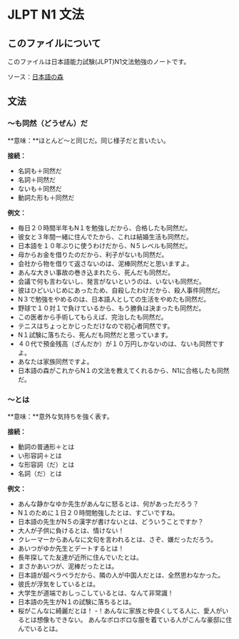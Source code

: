 # JLPT N1 文法

## このファイルについて

このファイルは日本語能力試験(JLPT)N1文法勉強のノートです。

ソース：[日本語の森](https://nihongonomori.com/)

## 文法

### 〜も同然（どうぜん）だ

**意味：**ほとんど〜と同じだ。同じ様子だと言いたい。

**接続：** 
- 名詞も＋同然だ
- 名詞＋同然だ
- ないも＋同然だ
- 動詞た形も＋同然だ

**例文：**
- 毎日２０時間半年もN１を勉強しだから、合格したも同然だ。
- 彼女と３年間一緒に住んでたから、これは結婚生活も同然だ。
- 日本語を１０年ぶりに使うわけだから、N５レベルも同然だ。
- 母からお金を借りたのだから、利子がないも同然だ。
- 会社から物を借りて返さないのは、泥棒同然だと思いますよ。
- あんな大きい事故の巻き込まれたら、死んだも同然だ。
- 会議で何も言わないし、発言がないというのは、いないも同然だ。
- 彼はひどいいじめにあったため、自殺したわけだから、殺人事件同然だ。
- N３で勉強をやめるのは、日本語人としての生活をやめたも同然だ。
- 野球で１０対１で負けているから、もう勝負は決まったも同然だ。
- この医者から手術してもらえば、完治したも同然だ。
- テニスはちょっとかじっただけなので初心者同然です。
- N１試験に落ちたら、死んだも同然だと思っています。
- ４０代で預金残高（ざんだか）が１０万円しかないのは、ないも同然ですよ。
- あなたは家族同然ですよ。
- 日本語の森がこれからN１の文法を教えてくれるから、N1に合格したも同然だ。

### 〜とは
**意味：**意外な気持ちを強く表す。

**接続：** 
- 動詞の普通形＋とは
- い形容詞＋とは
- な形容詞（だ）とは
- 名詞（だ）とは

**例文：**
- あんな静かなゆか先生があんなに怒るとは、何があっただろう？
- N１のために１日２０時間勉強したとは、すごいですね。
- 日本語の先生がN５の漢字が書けないとは、どういうことですか？
- 大人が子供に負けるとは、情けない！
- クレーマーからあんなに文句を言われるとは、さぞ、嫌だっただろう。
- あいつがゆか先生とデートするとは！
- 長年探してた友達が近所に住んでいたとは。
- まさかあいつが、泥棒だったとは。
- 日本語が超ペラペラだから、隣の人が中国人だとは、全然思わなかった。
- 彼氏が浮気をしているとは。
- 大学生が道端でおしっこしているとは、なんて非常識！
- 日本語の先生がN１の試験に落ちるとは。
- 桜がこんなに綺麗だとは！
-！あんなに家族と仲良くしてる人に、愛人がいるとは想像もできない。
あんなボロボロな服を着ている人がこんな豪邸に住んでいるとは。